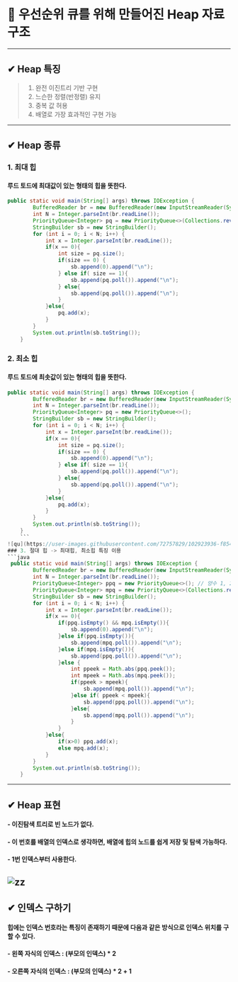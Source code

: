 # 🔹 우선순위 큐를 위해 만들어진 Heap 자료구조    
---
## ✔ Heap 특징
> 1. 완전 이진트리 기반 구현
> 2. 느슨한 정렬(반정렬) 유지
> 3. 중복 값 허용
> 4. 배열로 가장 효과적인 구현 가능
---
## ✔ Heap 종류
### 1. 최대 힙
#### 루드 토드에 최대값이 있는 형태의 힙을 뜻한다.
```java
public static void main(String[] args) throws IOException {
        BufferedReader br = new BufferedReader(new InputStreamReader(System.in));
        int N = Integer.parseInt(br.readLine());
        PriorityQueue<Integer> pq = new PriorityQueue<>(Collections.reverseOrder());
        StringBuilder sb = new StringBuilder();
        for (int i = 0; i < N; i++) {
            int x = Integer.parseInt(br.readLine());
            if(x == 0){
                int size = pq.size();
                if(size == 0) {
                    sb.append(0).append("\n");
                } else if( size == 1){
                    sb.append(pq.poll()).append("\n");
                } else{
                    sb.append(pq.poll()).append("\n");
                }
            }else{
                pq.add(x);
            }
        }
        System.out.println(sb.toString());
    }
```   

### 2. 최소 힙
#### 루드 토드에 최솟값이 있는 형태의 힙을 뜻한다.
```java
public static void main(String[] args) throws IOException {
        BufferedReader br = new BufferedReader(new InputStreamReader(System.in));
        int N = Integer.parseInt(br.readLine());
        PriorityQueue<Integer> pq = new PriorityQueue<>();
        StringBuilder sb = new StringBuilder();
        for (int i = 0; i < N; i++) {
            int x = Integer.parseInt(br.readLine());
            if(x == 0){
                int size = pq.size();
                if(size == 0) {
                    sb.append(0).append("\n");
                } else if( size == 1){
                    sb.append(pq.poll()).append("\n");
                } else{
                    sb.append(pq.poll()).append("\n");
                }
            }else{
                pq.add(x);
            }
        }
        System.out.println(sb.toString());
    }
    ```   
![qu](https://user-images.githubusercontent.com/72757829/102923936-f8546200-44d3-11eb-87f9-50c241050f30.PNG)     
### 3. 절대 힙 -> 최대힙, 최소힙 특징 이용   
```java
 public static void main(String[] args) throws IOException {
        BufferedReader br = new BufferedReader(new InputStreamReader(System.in));
        int N = Integer.parseInt(br.readLine());
        PriorityQueue<Integer> ppq = new PriorityQueue<>(); // 양수 1, 2, 3 ....
        PriorityQueue<Integer> mpq = new PriorityQueue<>(Collections.reverseOrder()); // 음수 -1, -2, -3 ...
        StringBuilder sb = new StringBuilder();
        for (int i = 0; i < N; i++) {
            int x = Integer.parseInt(br.readLine());
            if(x == 0){
                if(ppq.isEmpty() && mpq.isEmpty()){
                    sb.append(0).append("\n");
                }else if(ppq.isEmpty()){
                    sb.append(mpq.poll()).append("\n");
                }else if(mpq.isEmpty()){
                    sb.append(ppq.poll()).append("\n");
                }else {
                    int ppeek = Math.abs(ppq.peek());
                    int mpeek = Math.abs(mpq.peek());
                    if(ppeek > mpeek){
                        sb.append(mpq.poll()).append("\n");
                    }else if( ppeek < mpeek){
                        sb.append(ppq.poll()).append("\n");
                    }else{
                        sb.append(mpq.poll()).append("\n");
                    }
                }
            }else{
                if(x>0) ppq.add(x);
                else mpq.add(x);
            }
        }
        System.out.println(sb.toString());
    }
```
---
## ✔ Heap 표현
#### - 이진탐색 트리로 빈 노드가 없다.
#### - 이 번호를 배열의 인덱스로 생각하면, 배열에 힙의 노드를 쉽게 저장 및 탐색 가능하다.
#### - 1번 인덱스부터 사용한다.
![zz](https://user-images.githubusercontent.com/72757829/102924428-e58e5d00-44d4-11eb-8f76-95723347cb28.PNG)
---   
## ✔ 인덱스 구하기    
#### 힙에는 인덱스 번호라는 특징이 존재하기 때문에 다음과 같은 방식으로 인덱스 위치를 구할 수 있다.   
#### - 왼쪽 자식의 인덱스 : (부모의 인덱스) * 2    
#### - 오른쪽 자식의 인덱스 : (부모의 인덱스) * 2 + 1    
